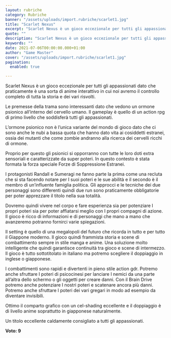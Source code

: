 ```yaml
---
layout: rubriche
category: Rubriche
banner: "/assets/uploads/import.rubriche/scarlet1.jpg"
title: "Scarlet Nexus"
excerpt: "Scarlet Nexus è un gioco eccezionale per tutti gli appassionati dato che praticamente è una sorta di anime interattivo in cui noi avremo il controllo completo di tutta la storia e dei vari risvolti. Le premesse della trama sono interessanti dato che vedono un ormone psionico all’interno del cervello umano. Il gameplay è quello di [&hellip"
quote: ""
description: "Scarlet Nexus è un gioco eccezionale per tutti gli appassionati dato che praticamente è una sorta di anime interattivo in cui noi avremo il controllo completo di tutta la storia e dei vari risvolti. Le premesse della trama sono interessanti dato che vedono un ormone psionico all’interno del cervello umano. Il gameplay è quello di [&hellip"
keywords: ""
date: 2021-07-06T00:00:00.000+01:00
author: "Game Master"
cover: "/assets/uploads/import.rubriche/scarlet1.jpg"
pagination:
  enabled: true

---
```


Scarlet Nexus è un gioco eccezionale per tutti gli appassionati dato che praticamente è una sorta di anime interattivo in cui noi avremo il controllo completo di tutta la storia e dei vari risvolti.

Le premesse della trama sono interessanti dato che vedono un ormone psionico all’interno del cervello umano. Il gameplay è quello di un action rpg di primo livello che soddisferà tutti gli appassionati.

L’ormone psionico non è l’unica variante del mondo di gioco dato che ci sono anche le nubi a bassa quota che hanno dato vita ai cosiddetti estranei, ossia dei mutanti che come zombie andranno alla ricerca dei cervelli ricchi di ormone.

Proprio per questo gli psionici si opporranno con tutte le loro doti extra sensoriali e caratterizzate da super poteri. In questo contesto è stata formata la forza speciale Forze di Soppressione Estranei.

I protagonisti Randall e Sumeragi ne fanno parte la prima come una recluta che si sta facendo notare per I suoi poteri e le sue abilità e il secondo è il membro di un’influente famiglia politica. Gli approcci e le tecniche dei due personaggi sono differenti quindi due run sono praticamente obbligatorie per poter apprezzare il titolo nella sua totalità.

Dovremo quindi vivere nel corpo e fare esperienza sia per potenziare I propri poteri sia per poter affiatarsi meglio con I propri compagni di azione. Il gioco è ricco di informazioni e di personaggi che mano a mano che avanzeremo potranno fornirci varie spiegazioni.

Il setting è quello di una megalopoli del futuro che ricorda in tutto e per tutto il Giappone moderno. Il gioco quindi frammista storia e scene di combattimento sempre in stile manga e anime. Una soluzione molto intelligente che quindi garantisce continuità tra gioco e scene di intermezzo. Il gioco è tutto sottotitolato in italiano ma potremo scegliere il doppiaggio in inglese o giapponese.

I combattimenti sono rapidi e divertenti in pieno stile action gdr. Potremo anche sfruttare I poteri di psicocinesi per lanciare I nemici da una parte all’altra dello schermo o gli oggetti per creare danni. Con il Brain Drive potremo anche potenziare I nostri poteri e scatenare ancora più danni. Potremo anche sfruttare I poteri dei vari gregari in modo ad esempio da diventare invisibili.

Ottimo il comparto grafico con un cel-shading eccellente e il doppiaggio è di livello anime soprattutto in giapponese naturalmente.

Un titolo eccellente caldamente consigliato a tutti gli appassionati.

**Voto: 9**